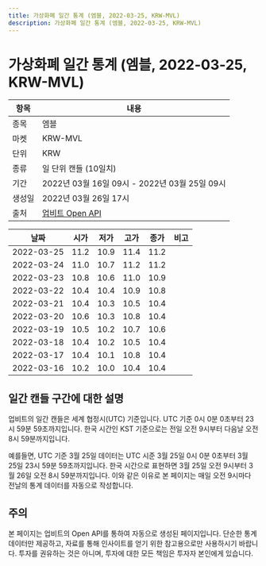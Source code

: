 ```yaml
---
title: 가상화폐 일간 통계 (엠블, 2022-03-25, KRW-MVL)
description: 가상화폐 일간 통계 (엠블, 2022-03-25, KRW-MVL)
---
```



가상화폐 일간 통계 (엠블, 2022-03-25, KRW-MVL)
===

|항목|내용|
|--|--|
|종목|엠블|
|마켓|KRW-MVL|
|단위|KRW|
|종류|일 단위 캔들 (10일치)|
|기간|2022년 03월 16일 09시 - 2022년 03월 25일 09시|
|생성일|2022년 03월 26일 17시|
|출처|[업비트 Open API](https://docs.upbit.com)|


|날짜|시가|저가|고가|종가|비고|
|--|--|--|--|--|--|
|2022-03-25|11.2|10.9|11.4|11.2|    |
|2022-03-24|11.0|10.7|11.2|11.2|    |
|2022-03-23|10.8|10.6|11.0|10.9|    |
|2022-03-22|10.4|10.4|10.9|10.8|    |
|2022-03-21|10.4|10.3|10.5|10.4|    |
|2022-03-20|10.6|10.3|10.8|10.4|    |
|2022-03-19|10.5|10.2|10.7|10.6|    |
|2022-03-18|10.4|10.2|10.5|10.4|    |
|2022-03-17|10.4|10.1|10.8|10.4|    |
|2022-03-16|10.2|10.0|10.4|10.4|    |


일간 캔들 구간에 대한 설명
---


업비트의 일간 캔들은 세계 협정시(UTC) 기준입니다. 
UTC 기준 0시 0분 0초부터 23시 59분 59초까지입니다. 
한국 시간인 KST 기준으로는 전일 오전 9시부터 다음날 오전 8시 59분까지입니다. 


예를들면, UTC 기준 3월 25일 데이터는 UTC 시준 3월 25일 0시 0분 0초부터 3월 25일 23시 59분 59초까지입니다. 
한국 시간으로 표현하면 3월 25일 오전 9시부터 3월 26일 오전 8시 59분까지입니다. 
이와 같은 이유로 본 페이지는 매일 오전 9시마다 전날의 통계 데이터를 자동으로 작성합니다. 


주의
---


본 페이지는 업비트의 Open API를 통하여 자동으로 생성된 페이지입니다. 
단순한 통계 데이터만 제공하고, 자료를 통해 인사이트를 얻기 위한 참고용으로만 사용하시기 바랍니다. 
투자를 권유하는 것은 아니며, 투자에 대한 모든 책임은 투자자 본인에게 있습니다. 
